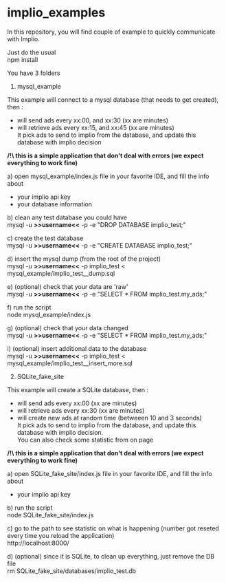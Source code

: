 # implio_examples


In this repository, you will find couple of example to quickly communicate with Implio.

Just do the usual  
npm install

You have 3 folders

1. mysql_example

  This example will connect to a mysql database (that needs to get created), then :
   - will send ads every xx:00, and xx:30 (xx are minutes)
   - will retrieve ads every xx:15, and xx:45 (xx are minutes)  
  It pick ads to send to implio from the database, and update this database with implio decision

  __/!\ this is a simple application that don't deal with errors (we expect everything to work fine)__


 a) open mysql_example/index.js file in your favorite IDE, and fill the info about
  - your implio api key
  - your database information


 b) clean any test database you could have  
 mysql -u __>>username<<__ -p -e "DROP DATABASE implio_test;"

 c) create the test database  
 mysql -u __>>username<<__ -p -e "CREATE DATABASE implio_test;"

 d) insert the mysql dump (from the root of the project)  
 mysql -u __>>username<<__ -p implio_test < mysql_example/implio_test__dump.sql

 e) (optional) check that your data are 'raw'  
 mysql -u __>>username<<__ -p -e "SELECT * FROM implio_test.my_ads;"

 f) run the script  
 node mysql_example/index.js   


 g) (optional) check that your data changed  
 mysql -u __>>username<<__ -p -e "SELECT * FROM implio_test.my_ads;"   


 i) (optional) insert additional data to the database  
 mysql -u __>>username<<__ -p implio_test < mysql_example/implio_test__insert_more.sql


2. SQLite_fake_site

  This example will create a SQLite database, then :
   - will send ads every xx:00 (xx are minutes)
   - will retrieve ads every xx:30 (xx are minutes)
   - will create new ads at random time (betweeen 10 and 3 seconds)  
  It pick ads to send to implio from the database, and update this database with implio decision.  
  You can also check some statistic from on page

  __/!\ this is a simple application that don't deal with errors (we expect everything to work fine)__


 a) open SQLite_fake_site/index.js file in your favorite IDE, and fill the info about
  - your implio api key


 b) run the script  
 node SQLite_fake_site/index.js

 c) go to the path to see statistic on what is happening (number got reseted every time you reload the application)  
 http://localhost:8000/



 d) (optional) since it is SQLite, to clean up everything, just remove the DB file  
 rm SQLite_fake_site/databases/implio_test.db
